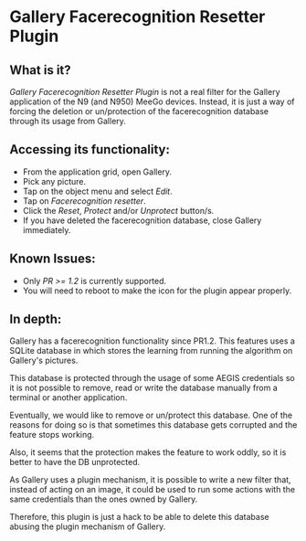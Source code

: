 Gallery Facerecognition Resetter Plugin
=======================================

What is it?
-----------

*Gallery Facerecognition Resetter Plugin* is not a real filter for the
Gallery application of the N9 (and N950) MeeGo devices. Instead, it is
just a way of forcing the deletion or un/protection of the
facerecognition database through its usage from Gallery.

Accessing its functionality:
----------------------------
 * From the application grid, open Gallery.
 * Pick any picture.
 * Tap on the object menu and select *Edit*.
 * Tap on *Facerecognition resetter*.
 * Click the *Reset*, *Protect* and/or *Unprotect* button/s.
 * If you have deleted the facerecognition database, close Gallery immediately.

Known Issues:
-------------
 * Only *PR >= 1.2* is currently supported.
 * You will need to reboot to make the icon for the plugin appear properly.

In depth:
---------

Gallery has a facerecognition functionality since PR1.2. This features
uses a SQLite database in which stores the learning from running the
algorithm on Gallery's pictures.

This database is protected through the usage of some AEGIS credentials
so it is not possible to remove, read or write the database manually
from a terminal or another application.

Eventually, we would like to remove or un/protect this database. One
of the reasons for doing so is that sometimes this database gets
corrupted and the feature stops working.

Also, it seems that the protection makes the feature to work oddly, so
it is better to have the DB unprotected.

As Gallery uses a plugin mechanism, it is possible to write a new
filter that, instead of acting on an image, it could be used to run
some actions with the same credentials than the ones owned by Gallery.

Therefore, this plugin is just a hack to be able to delete this
database abusing the plugin mechanism of Gallery.